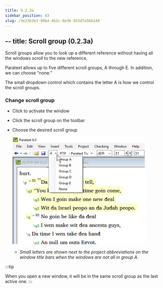 ```yaml
---
title: 0.2.3a
sidebar_position: 43
slug: /3e23b3b3-9964-4b2c-8e36-933d7a5bb149
---
```




## -- title: Scroll group (0.2.3a)


Scroll groups allow you to look up a different reference without having all the windows scroll to the new reference,


Paratext allows up to five different scroll groups, A through E. In addition, we can choose “none.”


The small dropdown control which contains the letter A is how we control the scroll groups.


### Change scroll group

- Click to activate the window
- Click the scroll group on the toolbar
- Choose the desired scroll group

	![](./1643845824.png)

	- _Small letters are shown next to the project abbreviations on the window title bars when the windows are not all in group A_.

:::tip


When you open a new window, it will be in the same scroll group as the last active one. :::

